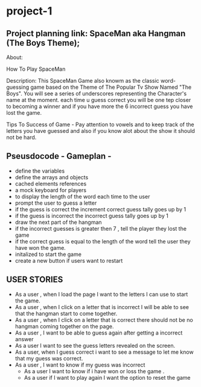 # project-1

## Project planning link: SpaceMan aka Hangman (The Boys Theme);

About:

How To Play SpaceMan

Description: This SpaceMan Game also knowm as the classic word-guessing game based on the Theme of The Popular Tv Show Named "The Boys". You will see a series of underscores representing the Character's name at the moment. each time u guess correct you will be one tep closer to becoming a winner and if you have more the 6 incorrect guess you have lost the game.

Tips To Success of Game - Pay attention to vowels and to keep track of the letters you have guessed and also if you know alot about the show it should not be hard.

## Pseusdocode - Gameplan -

- define the variables
- define the arrays and objects
- cached elements references
- a mock keyboard for players
- to display the length of the word each time to the user
- prompt the user to guess a letter
- if the guess is correct the increment correct guess tally goes up by 1
- if the guess is incorrect the incorrect guess tally goes up by 1
- draw the next part of the hangman
- if the incorrect guesses is greater then 7 , tell the player they lost the game
- if the correct guess is equal to the length of the word tell the user they have won the game.
- initalized to start the game
- create a new button if users want to restart

## USER STORIES

- As a user , when I load the page I want to the letters I can use to start the game.
- As a user , when I click on a letter that is incorrect I will be able to see that the hangman start to come together.
- As a user , when I click on a letter that is correct there should not be no hangman coming together on the page.
- As a user , I want to be able to guess again after getting a incorrect answer
- As a user I want to see the guess letters revealed on the screen.
- As a user, when I guess correct i want to see a message to let me know that my guess was correct.
- As a user , I want to know if my guess was incorrect
  - As a user I want to know if i have won or loss the game .
  - As a user if I want to play again I want the option to reset the game
